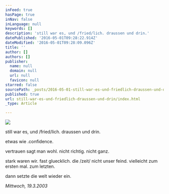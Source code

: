 ```yaml
---
inFeed: true
hasPage: true
inNav: false
inLanguage: null
keywords: []
description: 'still war es, und /fried/lich. draussen und drin.'
datePublished: '2016-05-01T09:28:22.914Z'
dateModified: '2016-05-01T09:28:09.096Z'
title: ''
author: []
authors: []
publisher:
  name: null
  domain: null
  url: null
  favicon: null
starred: false
sourcePath: _posts/2016-05-01-still-war-es-und-friedlich-draussen-und-drin.md
published: true
url: still-war-es-und-friedlich-draussen-und-drin/index.html
_type: Article

---
```

![](https://the-grid-user-content.s3-us-west-2.amazonaws.com/7bcc5b8d-87e9-49b8-a0ed-4c11cc683598.jpg)

still war es, und /fried/lich. draussen und drin.

etwas wie .confidence.

vertrauen sagt man wohl. nicht richtig. nicht ganz.

stark waren wir. fast gluecklich. die /zeit/ nicht unser feind. vielleicht zum ersten mal. zum letzten.

dann setzte die welt wieder ein.

_Mittwoch, 19.3.2003_